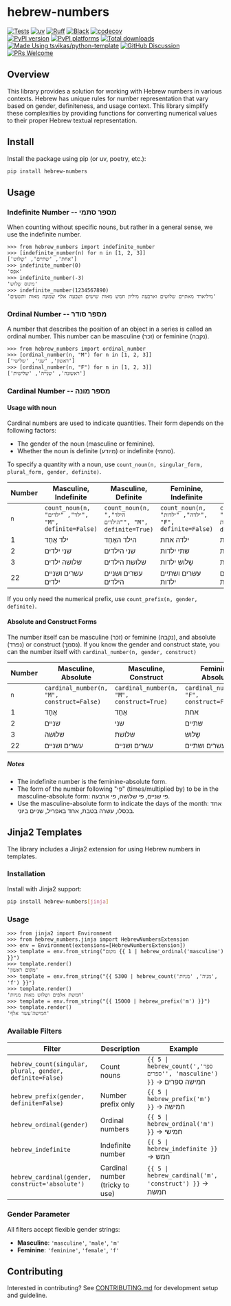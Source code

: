 # hebrew-numbers

[![Tests][tests-badge]][tests-link]
[![uv][uv-badge]][uv-link]
[![Ruff][ruff-badge]][ruff-link]
[![Black][black-badge]][black-link]
[![codecov][codecov-badge]][codecov-link]
\
[![PyPI version][pypi-version-badge]][pypi-link]
[![PyPI platforms][pypi-platforms-badge]][pypi-link]
[![Total downloads][pepy-badge]][pepy-link]
\
[![Made Using tsvikas/python-template][template-badge]][template-link]
[![GitHub Discussion][github-discussions-badge]][github-discussions-link]
[![PRs Welcome][prs-welcome-badge]][prs-welcome-link]

## Overview

This library provides a solution for working with Hebrew numbers in various contexts.
Hebrew has unique rules for number representation that vary based on gender, definiteness, and usage context.
This library simplify these complexities by providing functions for converting numerical values to their proper Hebrew textual representation.

## Install

Install the package using pip (or uv, poetry, etc.):

```bash
pip install hebrew-numbers
```

## Usage

### Indefinite Number -- מספר סתמי

When counting without specific nouns, but rather in a general sense, we use the indefinite number.

```pycon
>>> from hebrew_numbers import indefinite_number
>>> [indefinite_number(n) for n in [1, 2, 3]]
['אחת', 'שתיים', 'שָלוש']
>>> indefinite_number(0)
'אפס'
>>> indefinite_number(-3)
'מינוס שָלוש'
>>> indefinite_number(1234567890)
'מיליארד מאתיים שלושים וארבעה מיליון חמש מאות שישים ושבעה אלף שמונֶה מאות ותשעים'

```

### Ordinal Number -- מספר סודר

A number that describes the position of an object in a series is called an ordinal number.
This number can be masculine (זכר) or feminine (נקבה).

```pycon
>>> from hebrew_numbers import ordinal_number
>>> [ordinal_number(n, "M") for n in [1, 2, 3]]
['ראשון', 'שני', 'שלישי']
>>> [ordinal_number(n, "F") for n in [1, 2, 3]]
['ראשונה', 'שנייה', 'שלישית']

```

### Cardinal Number -- מספר מונה

#### Usage with noun

Cardinal numbers are used to indicate quantities. Their form depends on the following factors:

- The gender of the noun (masculine or feminine).
- Whether the noun is definite (מיודע) or indefinite (סתמי).

To specify a quantity with a noun, use `count_noun(n, singular_form, plural_form, gender, definite)`.

| Number | Masculine, Indefinite                                | Masculine, Definite                                   | Feminine, Indefinite                                  | Feminine, Definite                                     |
| ------ | ---------------------------------------------------- | ----------------------------------------------------- | ----------------------------------------------------- | ------------------------------------------------------ |
| `n`    | `count_noun(n, "ילד", "ילדים", "M", definite=False)` | `count_noun(n, "הילד", "הילדים", "M", definite=True)` | `count_noun(n, "ילדה", "ילדות", "F", definite=False)` | `count_noun(n, "הילדה", "הילדות", "F", definite=True)` |
| 1      | ילד אֶחָד                                              | הילד האֶחָד                                             | ילדה אחת                                              | הילדה האחת                                             |
| 2      | שני ילדים                                            | שני הילדים                                            | שתי ילדות                                             | שתי הילדות                                             |
| 3      | שלושה ילדים                                          | שלושת הילדים                                          | שָלוש ילדות                                            | שְלוש הילדות                                            |
| 22     | עשרים ושניים ילדים                                   | עשרים ושניים הילדים                                   | עשרים ושתיים ילדות                                    | עשרים ושתיים הילדות                                    |

If you only need the numerical prefix, use `count_prefix(n, gender, definite)`.

#### Absolute and Construct Forms

The number itself can be masculine (זכר) or feminine (נקבה), and absolute (נפרד) or construct (נסמך).
If you know the gender and construct state, you can the number itself with `cardinal_number(n, gender, construct)`

| Number | Masculine, Absolute                        | Masculine, Construct                      | Feminine, Absolute                         | Feminine, Construct                       |
| ------ | ------------------------------------------ | ----------------------------------------- | ------------------------------------------ | ----------------------------------------- |
| `n`    | `cardinal_number(n, "M", construct=False)` | `cardinal_number(n, "M", construct=True)` | `cardinal_number(n, "F", construct=False)` | `cardinal_number(n, "F", construct=True)` |
| 1      | אֶחָד                                        | אַחַד                                       | אחת                                        | אחת                                       |
| 2      | שניים                                      | שני                                       | שתיים                                      | שתי                                       |
| 3      | שלושה                                      | שלושת                                     | שָלוש                                       | שְלוש                                      |
| 22     | עשרים ושניים                               | עשרים ושניים                              | עשרים ושתיים                               | עשרים ושתיים                              |

##### Notes

- The indefinite number is the feminine-absolute form.
- The form of the number following "פי" (times/multiplied by) to be in the masculine-absolute form: פי שניים, פי שלושה, פי ארבעה.
- Use the masculine-absolute form to indicate the days of the month: אחד בכסלו, עשרה בטבת, אחד באפריל, שניים ביוני.

## Jinja2 Templates

The library includes a Jinja2 extension for using Hebrew numbers in templates.

### Installation

Install with Jinja2 support:

```bash
pip install hebrew-numbers[jinja]
```

### Usage

```pycon
>>> from jinja2 import Environment
>>> from hebrew_numbers.jinja import HebrewNumbersExtension
>>> env = Environment(extensions=[HebrewNumbersExtension])
>>> template = env.from_string("מקום {{ 1 | hebrew_ordinal('masculine') }}")
>>> template.render()
'מקום ראשון'
>>> template = env.from_string("{{ 5300 | hebrew_count('מניה', 'מניות', 'f') }}")
>>> template.render()
'חמשת אלפים ושְלוש מאות מניות'
>>> template = env.from_string("{{ 15000 | hebrew_prefix('m') }}")
>>> template.render()
'חמישה־עשר אלף'

```

### Available Filters

| Filter                                                   | Description                     | Example                                                              |
| -------------------------------------------------------- | ------------------------------- | -------------------------------------------------------------------- |
| `hebrew_count(singular, plural, gender, definite=False)` | Count nouns                     | `{{ 5 \| hebrew_count('ספר', 'ספרים', 'masculine') }}` → חמישה ספרים |
| `hebrew_prefix(gender, definite=False)`                  | Number prefix only              | `{{ 5 \| hebrew_prefix('m') }}` → חמישה                              |
| `hebrew_ordinal(gender)`                                 | Ordinal numbers                 | `{{ 5 \| hebrew_ordinal('m') }}` → חמישי                             |
| `hebrew_indefinite`                                      | Indefinite number               | `{{ 5 \| hebrew_indefinite }}` → חמש                                 |
| `hebrew_cardinal(gender, construct='absolute')`          | Cardinal number (tricky to use) | `{{ 5 \| hebrew_cardinal('m', 'construct') }}` → חמשת                |

### Gender Parameter

All filters accept flexible gender strings:

- **Masculine**: `'masculine'`, `'male'`, `'m'`
- **Feminine**: `'feminine'`, `'female'`, `'f'`

## Contributing

Interested in contributing?
See [CONTRIBUTING.md](CONTRIBUTING.md) for development setup and guideline.

[black-badge]: https://img.shields.io/badge/code%20style-black-000000.svg
[black-link]: https://github.com/psf/black
[codecov-badge]: https://codecov.io/gh/tsvikas/hebrew-numbers/graph/badge.svg
[codecov-link]: https://codecov.io/gh/tsvikas/hebrew-numbers
[github-discussions-badge]: https://img.shields.io/static/v1?label=Discussions&message=Ask&color=blue&logo=github
[github-discussions-link]: https://github.com/tsvikas/hebrew-numbers/discussions
[pepy-badge]: https://img.shields.io/pepy/dt/hebrew-numbers
[pepy-link]: https://pepy.tech/project/hebrew-numbers
[prs-welcome-badge]: https://img.shields.io/badge/PRs-welcome-brightgreen.svg
[prs-welcome-link]: https://opensource.guide/how-to-contribute/
[pypi-link]: https://pypi.org/project/hebrew-numbers/
[pypi-platforms-badge]: https://img.shields.io/pypi/pyversions/hebrew-numbers
[pypi-version-badge]: https://img.shields.io/pypi/v/hebrew-numbers
[ruff-badge]: https://img.shields.io/endpoint?url=https://raw.githubusercontent.com/astral-sh/ruff/main/assets/badge/v2.json
[ruff-link]: https://github.com/astral-sh/ruff
[template-badge]: https://img.shields.io/badge/%F0%9F%9A%80_Made_Using-tsvikas%2Fpython--template-gold
[template-link]: https://github.com/tsvikas/python-template
[tests-badge]: https://github.com/tsvikas/hebrew-numbers/actions/workflows/ci.yml/badge.svg
[tests-link]: https://github.com/tsvikas/hebrew-numbers/actions/workflows/ci.yml
[uv-badge]: https://img.shields.io/endpoint?url=https://raw.githubusercontent.com/astral-sh/uv/main/assets/badge/v0.json
[uv-link]: https://github.com/astral-sh/uv
